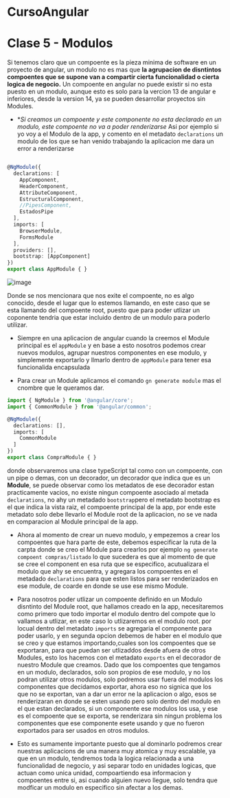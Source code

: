 # CursoAngular

# Clase 5 - Modulos

Si tenemos claro que un compoente es la pieza minima de software en un proyecto de angular,
un modulo no es mas que **la agrupacion de disntintos compoentes que se supone van a compartir
cierta funcionalidad o cierta logica de negocio.**
Un compoente en angular no puede existir si no esta puesto en un modulo, aunque esto es solo para la
vercion 13 de angular e inferiores, desde la version 14, ya se pueden desarrollar proyectos sin Modules.

* **Si creamos un compoente y este componente no esta declarado en un modulo, este compoente
no va a poder renderizarse*
Asi por ejemplo si yo voy a el Modulo de la app, y comento en el metadato `declarations` un modulo
de los que se han venido trabajando la aplicacion me dara un error a renderizarse
```typescript

@NgModule({
  declarations: [
    AppComponent,
    HeaderComponent,
    AttributeComponent,
    EstructuralComponent,
    //PipesComponent,
    EstadosPipe
  ],
  imports: [
    BrowserModule,
    FormsModule
  ],
  providers: [],
  bootstrap: [AppComponent]
})
export class AppModule { }

```


![image](https://github.com/juanpablommm/curso-angular/assets/62717509/9deaea38-15cf-45a0-90f5-71f1b4e63308)

Donde se nos mencionara que nos exite el compoente, no es algo conocido, desde el lugar que lo estemos llamando, en este
caso que se esta llamando del compoente root, puesto que para poder utlizar un coponente tendria que estar incluido dentro de un modulo
para poderlo utilizar.

* Siempre en una aplicacion de angular cuando la creemos el Module principal es el `appModule` y en base a esto 
nosotros podemos crear nuevos modulos, agrupar nuestros componentes en ese modulo, y simplemente exportarlo y llmarlo dentro de `appModule` para tener 
esa funcionalida encapsulada

* Para crear un Module aplicamos el comando `gn generate module` mas el cnombre que le queramos dar.
```typescript
import { NgModule } from '@angular/core';
import { CommonModule } from '@angular/common';

@NgModule({
  declarations: [],
  imports: [
    CommonModule
  ]
})
export class CompraModule { }

```

donde observaremos una clase typeScript tal como con un compoente, con un pipe o demas, con un decorador,
un decorador que indica que es un **Module**, se puede observar como los metadatos de ese decorador
estan practicamente vacios, no existe ningun compoente asociado al metada `declarations`, no ahy un metadado
`bootstrap`pero el metadato bootstrap es el que indica la vista raiz, el compoente principal de la app, por ende 
este metadato solo debe llevarlo el Module root de la aplicacion, no se ve nada en comparacion al Module principal de la app.

* Ahora al momento de crear un nuevo modulo, y empezemos a crear los compoentes que hara parte de este, debemos 
especificar la ruta de la carpta donde se creo el Module para crearlos por ejemplo `ng generate compoent compras/listado`
lo que sucedera es que al momento de que se cree el component en esa ruta que se especifico, acutualizara
el modulo que ahy se encuentra, y agregara los compoentes en el metadado `declarations` para que esten listos para
ser renderizados en ese module, de coarde en donde se use ese mismo Module.

* Para nosotros poder utlizar un compoente definido en un Modulo disntinto del Module root, que hallamos creado en la app,
necesitaremos como primero que todo importar el modulo dentro del compote que lo vallamos a utlizar, en este caso lo utlizaremos
en el modulo root. por locual dentro del metadato `imports` se agregaria el componente para poder usarlo, y en segunda opcion
debemos de haber en el modulo que se creo y que estamos importando,cuales son los compoentes que se exportaran, para que puedan ser utlizaddos
desde afuera de otros Modules, esto los hacemos con el metadato `exports` en el decorador de nuestro Module que creamos.
Dado que los compoentes que tengamos en un modulo, declarados, solo son propios de ese modulo, y no los podran utilizar otros modulos, solo 
podremos usar fuera del modulos los componentes que decidamos exportar, ahora eso no signica que los que no se exportan, van a dar un
error ne la aplicacion o algo, esos se renderizaran en donde se esten usando pero solo dentro del modulo en el que estan declarados,
si un componente ese modulos los usa, y ese es el compoente que se exporta, se renderizara sin ningun problema los componentes que ese componente
esete usando y que no fueron exportados para ser usados en otros modulos.


* Esto es sumamente importante puesto que al dominarlo podremos crear nuestras aplicacions de una manera muy atomica y muy escalable, ya que en un modulo,
tendremos toda la logica relacionada a una funcionalidad de negocio,  y asi separar todo en unidades logicas,
que actuan como unica unidad, compoartiendo esa informacion y compoentes entre si, asi cuando alguien nuevo llegue, solo tendra que modficar
un modulo en especifico sin afectar a los demas.

